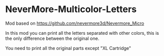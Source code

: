 # NeverMore-Multicolor-Letters

Mod based on https://github.com/nevermore3d/Nevermore_Micro

In this mod you can print all the letters separated with other colors, this is the only difference between the original one.

You need to print all the original parts except "XL Cartridge"
